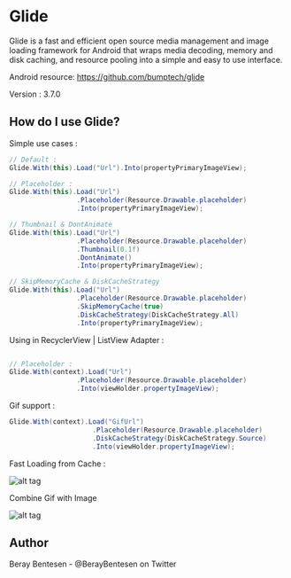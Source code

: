 Glide
=====


Glide is a fast and efficient open source media management and image loading framework for Android that wraps media
decoding, memory and disk caching, and resource pooling into a simple and easy to use interface.

Android resource: https://github.com/bumptech/glide

Version : 3.7.0

How do I use Glide?
-------------------

Simple use cases :

```cs
// Default :
Glide.With(this).Load("Url").Into(propertyPrimaryImageView);

// Placeholder :
Glide.With(this).Load("Url")
			     .Placeholder(Resource.Drawable.placeholder)
			     .Into(propertyPrimaryImageView);

// Thumbnail & DontAnimate			     
Glide.With(this).Load("Url")
			     .Placeholder(Resource.Drawable.placeholder)
			     .Thumbnail(0.1f)
			     .DontAnimate()
			     .Into(propertyPrimaryImageView);			     

// SkipMemoryCache & DiskCacheStrategy
Glide.With(this).Load("Url")
				 .Placeholder(Resource.Drawable.placeholder)
				 .SkipMemoryCache(true)
				 .DiskCacheStrategy(DiskCacheStrategy.All)
			     .Into(propertyPrimaryImageView);
```

Using in RecyclerView | ListView Adapter :
```cs

// Placeholder : 
Glide.With(context).Load("Url")
				 .Placeholder(Resource.Drawable.placeholder)
				 .Into(viewHolder.propertyImageView);
```

Gif support : 
```cs
Glide.With(context).Load("GifUrl")
					 .Placeholder(Resource.Drawable.placeholder)
				     .DiskCacheStrategy(DiskCacheStrategy.Source)
					 .Into(viewHolder.propertyImageView);
```

Fast Loading from Cache :

![alt tag](http://g.recordit.co/JShY8Oe64y.gif)

Combine Gif with Image

![alt tag](http://g.recordit.co/p2oEN2bLIn.gif)

Author
------
Beray Bentesen -  @BerayBentesen on Twitter




